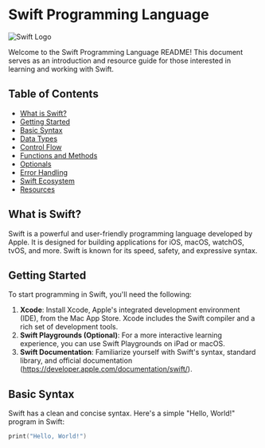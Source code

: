# Swift Programming Language

![Swift Logo](https://upload.wikimedia.org/wikipedia/en/thumb/9/9d/Swift_logo.svg/200px-Swift_logo.svg.png)

Welcome to the Swift Programming Language README! This document serves as an introduction and resource guide for those interested in learning and working with Swift.

## Table of Contents
- [What is Swift?](#what-is-swift)
- [Getting Started](#getting-started)
- [Basic Syntax](#basic-syntax)
- [Data Types](#data-types)
- [Control Flow](#control-flow)
- [Functions and Methods](#functions-and-methods)
- [Optionals](#optionals)
- [Error Handling](#error-handling)
- [Swift Ecosystem](#swift-ecosystem)
- [Resources](#resources)

## What is Swift?
Swift is a powerful and user-friendly programming language developed by Apple. It is designed for building applications for iOS, macOS, watchOS, tvOS, and more. Swift is known for its speed, safety, and expressive syntax.

## Getting Started
To start programming in Swift, you'll need the following:
1. **Xcode**: Install Xcode, Apple's integrated development environment (IDE), from the Mac App Store. Xcode includes the Swift compiler and a rich set of development tools.
2. **Swift Playgrounds (Optional)**: For a more interactive learning experience, you can use Swift Playgrounds on iPad or macOS.
3. **Swift Documentation**: Familiarize yourself with Swift's syntax, standard library, and official documentation (https://developer.apple.com/documentation/swift/).

## Basic Syntax
Swift has a clean and concise syntax. Here's a simple "Hello, World!" program in Swift:

```swift
print("Hello, World!")

